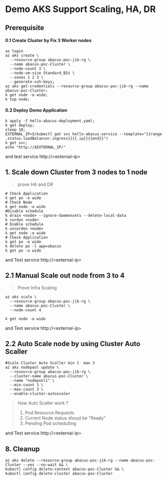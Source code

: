 # Demo AKS Support Scaling, HA, DR
##  Prerequisite 
#### 0.1 Create Cluster by Fix 3 Worker nodes
```shell
az login
az aks create \
  --resource-group abacus-poc-jib-rg \
  --name abacus-poc-Cluster \
  --node-count 3 \
  --node-vm-size Standard_B2s \
  --zones 1 2 3 \
  --generate-ssh-keys;
az aks get-credentials --resource-group abacus-poc-jib-rg --name abacus-poc-Cluster;
k get node -o wide;
k top node;
```
#### 0.2 Deploy Demo Application
```shell
k apply -f hello-abacus-deployment.yaml;
k get deploy;
sleep 10;
EXTERNAL_IP=$(kubectl get svc hello-abacus-service --template="{{range .status.loadBalancer.ingress}}{{.ip}}{{end}}")
k get svc;
echo "http://$EXTERNAL_IP/"
```
and test service http://\<external-ip\>
## 1. Scale down Cluster from 3 nodes to 1 node
> prove HA and DR
```shell
# Check Application
k get po -o wide
# Check Node
k get node -o wide
#Disable schedule
k drain <node> --ignore-daemonsets --delete-local-data
k cordon <node>
# Enable schedule
k uncordon <node>
k get node -o wide
# Check Application
k get po -o wide
k delete po -l app=abacus
k get po -o wide
```
and Test service http://\<external-ip\>
## 2.1 Manual Scale out node from 3 to 4
> Prove Infra Scaling
```shell
az aks scale \
  --resource-group abacus-poc-jib-rg \
  --name abacus-poc-Cluster \
  --node-count 4

k get node -o wide
```
and Test service http://\<external-ip\>

## 2.2 Auto Scale node by using Cluster Auto Scaller
```shell
#Scale Cluster Auto Scaller min 1  max 3
az aks nodepool update \
  --resource-group abacus-poc-jib-rg \
  --cluster-name abacus-poc-Cluster \
  --name "nodepool1" \
  --min-count 1 \
  --max-count 3 \
  --enable-cluster-autoscaler
```
> How Auto Scaller work ?
>  1. Pod Resource Requests
>  2. Current Node status shoud be "Ready"
>  3. Pending Pod schedulling

and Test service http://\<external-ip\>
## 8. Cleanup
```
az aks delete --resource-group abacus-poc-jib-rg --name abacus-poc-Cluster --yes --no-wait && \
kubectl config delete-context abacus-poc-Cluster && \
kubectl config delete-cluster abacus-poc-Cluster
```